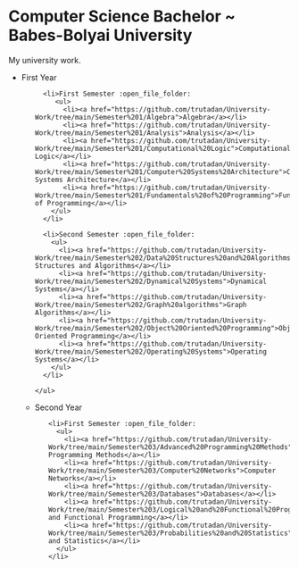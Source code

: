 # Computer Science Bachelor ~ Babes-Bolyai University
My university work.

<ul>
  
  <li>First Year
    <ul>
      
      <li>First Semester :open_file_folder:
         <ul>
           <li><a href="https://github.com/trutadan/University-Work/tree/main/Semester%201/Algebra">Algebra</a></li>
           <li><a href="https://github.com/trutadan/University-Work/tree/main/Semester%201/Analysis">Analysis</a></li>
           <li><a href="https://github.com/trutadan/University-Work/tree/main/Semester%201/Computational%20Logic">Computational Logic</a></li>
           <li><a href="https://github.com/trutadan/University-Work/tree/main/Semester%201/Computer%20Systems%20Architecture">Computer Systems Architecture</a></li>
           <li><a href="https://github.com/trutadan/University-Work/tree/main/Semester%201/Fundamentals%20of%20Programming">Fundamentals of Programming</a></li>
        </ul>
      </li>
      
      <li>Second Semester :open_file_folder:
        <ul>
          <li><a href="https://github.com/trutadan/University-Work/tree/main/Semester%202/Data%20Structures%20and%20Algorithms">Data Structures and Algorithms</a></li>
          <li><a href="https://github.com/trutadan/University-Work/tree/main/Semester%202/Dynamical%20Systems">Dynamical Systems</a></li>
          <li><a href="https://github.com/trutadan/University-Work/tree/main/Semester%202/Graph%20algorithms">Graph Algorithms</a></li>          
          <li><a href="https://github.com/trutadan/University-Work/tree/main/Semester%202/Object%20Oriented%20Programming">Object Oriented Programming</a></li>
          <li><a href="https://github.com/trutadan/University-Work/tree/main/Semester%202/Operating%20Systems">Operating Systems</a></li>    
        </ul>
      </li>
      
    </ul>
  </li>
  
  <li>Second Year
    <ul>
      
    <li>First Semester :open_file_folder:
      <ul>
        <li><a href="https://github.com/trutadan/University-Work/tree/main/Semester%203/Advanced%20Programming%20Methods">Advanced Programming Methods</a></li>
        <li><a href="https://github.com/trutadan/University-Work/tree/main/Semester%203/Computer%20Networks">Computer Networks</a></li>
        <li><a href="https://github.com/trutadan/University-Work/tree/main/Semester%203/Databases">Databases</a></li>
        <li><a href="https://github.com/trutadan/University-Work/tree/main/Semester%203/Logical%20and%20Functional%20Programming">Logical and Functional Programming</a></li>
        <li><a href="https://github.com/trutadan/University-Work/tree/main/Semester%203/Probabilities%20and%20Statistics">Probabilities and Statistics</a></li>
      </ul>
    </li>
      
  </ul>
  </li>
  
</ul>
